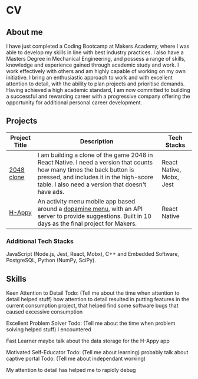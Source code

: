 # CV

## About me

I have just completed a Coding Bootcamp at Makers Academy, where I was able to develop my skills in line with best industry practices. I also have a Masters Degree in Mechanical Engineering, and possess a range of skills, knowledge and experience gained through academic study and work. I work effectively with others and am highly capable of working on my own initiative. I bring an enthusiastic approach to work and with excellent attention to detail, with the ability to plan projects and prioritise demands. Having achieved a high academic standard, I am now committed to building a successful and rewarding career with a progressive company offering the opportunity for additional personal career development.


## Projects

Project Title| Description | Tech Stacks
| --- | --- | --- |
| [2048 clone](https://github.com/jgumoes/2048) | I am building a clone of the game 2048 in React Native. I need a version that counts how many times the back button is pressed, and includes it in the high-score table. I also need a version that doesn't have ads. | React Native, Mobx, Jest |
| [H-Appy](https://github.com/peter-james-allen/h-appy-client) | An activity menu mobile app based around a [dopamine menu](https://www.youtube.com/watch?v=-6WCkTwW6xg), with an API server to provide suggestions. Built in 10 days as the final project for Makers. | React Native |

### Additional Tech Stacks

JavaScript (Node.js, Jest, React, Mobx), C++ and Embedded Software, PostgreSQL, Python (NumPy, SciPy).

## Skills

Keen Attention to Detail
Todo: (Tell me about the time when attention to detail helped stuff) how attention to detail resulted in putting features in the current consumption project, that helped find some software bugs that caused excessive consumption

Excellent Problem Solver
Todo: (Tell me about the time when problem solving helped stuff) I encountered

Fast Learner maybe talk about the data storage for the H-Appy app

Motivated Self-Educator
Todo: (Tell me about learning) probably talk about captive portal
Todo: (Tell me about independant working)



My attention to detail has helped me to rapidly debug 
